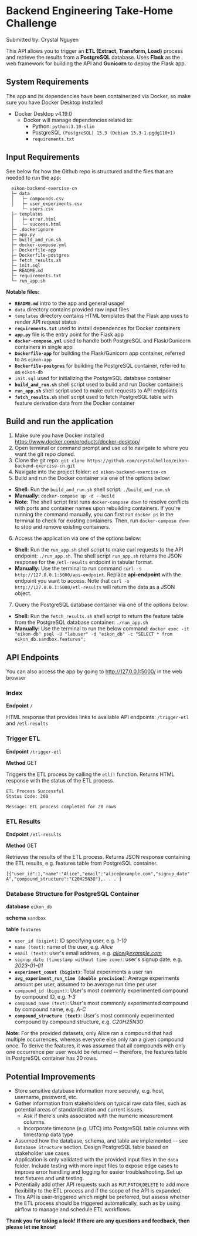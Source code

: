 # Backend Engineering Take-Home Challenge

Submitted by: Crystal Nguyen

This API allows you to trigger an **ETL (Extract, Transform, Load)** process and retrieve the results from a **PostgreSQL** database. Uses **Flask** as the web framework for building the API and **Gunicorn** to deploy the Flask app.

## System Requirements

The app and its dependencies have been containerized via Docker, so make sure you have Docker Desktop installed! 

- Docker Desktop v4.19.0
  - Docker will manage dependencies related to:
    - Python: `python:3.10-slim`
    - PostgreSQL `(PostgreSQL) 15.3 (Debian 15.3-1.pgdg110+1)`
    - `requirements.txt`

## Input Requirements

See below for how the Github repo is structured and the files that are needed to run the app:

```symbol
  eikon-backend-exercise-cn
  ├─ data
  │   ├─ compounds.csv
  │   ├─ user_experiments.csv
      └─ users.csv
  ├─ templates
  │   ├─ error.html
  │   └─ success.html
  ├─ .dockerignore
  ├─ app.py
  ├─ build_and_run.sh
  ├─ docker-compose.yml
  ├─ Dockerfile-app
  ├─ Dockerfile-postgres
  ├─ fetch_results.sh
  ├─ init.sql
  ├─ README.md
  ├─ requirements.txt
  └─ run_app.sh
```

**Notable files:**
- **`README.md`** intro to the app and general usage!
- `data` directory contains provided raw input files
- `templates` directory contains HTML templates that the Flask app uses to render API request status
- **`requirements.txt`** used to install dependences for Docker containers
- **`app.py`** file is the entry point for the Flask app
- **`docker-compose.yml`** used to handle both PostgreSQL and Flask/Gunicorn containers in single app
- **`Dockerfile-app`** for building the Flask/Gunicorn app container, referred to as `eikon-app`
- **`Dockerfile-postgres`** for building the PostgreSQL container, referred to as `eikon-db`
- `init.sql` used for initializing the PostgreSQL database container
- **`build_and_run.sh`** shell script used to build and run Docker containers
- **`run_app.sh`** shell script used to make curl requests to API endpoints
- **`fetch_results.sh`** shell script used to fetch PostgreSQL table with feature derivation data from the Docker container

## Build and run the application

1. Make sure you have Docker installed https://www.docker.com/products/docker-desktop/
3. Open terminal or command prompt and use `cd` to navigate to where you want the git repo cloned.
2. Clone the git repo: `git clone https://github.com/crystalhelloo/eikon-backend-exercise-cn.git`
4. Navigate into the project folder: `cd eikon-backend-exercise-cn`
5. Build and run the Docker container via one of the options below:
 - **Shell:** Run the `build_and_run.sh` shell script: `./build_and_run.sh`
 - **Manually:** `docker-compose up -d --build`
 - **Note:** The shell script first runs `docker-compose down` to resolve conflicts with ports and container names upon rebuilding containers. If you're running the command manually, you can first run `docker ps` in the terminal to check for existing containers. Then, run `docker-compose down` to stop and remove existing containers. 
6. Access the application via one of the options below:
 - **Shell:** Run the `run_app.sh` shell script to make curl requests to the API endpoint: `./run_app.sh`. The shell script `run_app.sh` returns the JSON response for the `/etl-results` endpoint in tabular format.
 - **Manually:** Use the terminal to run command `curl -s http://127.0.0.1:5000/api-endpoint`. Replace **api-endpoint** with the endpoint you want to access. Note that `curl -s http://127.0.0.1:5000/etl-results` will return the data as a JSON object.
7. Query the PostgreSQL database container via one of the options below:
 - **Shell:** Run the `fetch_results.sh` shell script to return the feature table from the PostgreSQL database container: `./run_app.sh`
 - **Manually:** Use the terminal to run the below command:
 ```docker exec -it "eikon-db" psql -U "labuser" -d "eikon_db" -c "SELECT * from eikon_db.sandbox.features";```


## API Endpoints

You can also access the app by going to http://127.0.0.1:5000/ in the web browser

### Index
**Endpoint** `/`

HTML response that provides links to available API endpoints: `/trigger-etl` and `/etl-results`

### Trigger ETL

**Endpoint** `/trigger-etl`

**Method** GET

Triggers the ETL process by calling the `etl()` function. Returns HTML response with the status of the ETL process.

```
ETL Process Successful
Status Code: 200

Message: ETL process completed for 20 rows
```

### ETL Results

**Endpoint** `/etl-results`

**Method** GET

Retrieves the results of the ETL process. Returns JSON response containing the ETL results, e.g. features table from PostgreSQL container.

```
[{"user_id":1,"name":"Alice","email":"alice@example.com","signup_date":1672531200000,"experiment_count":2,"avg_experiment_run_time":12.5,"compound_id":1,"compound_name":"Compound A","compound_structure":"C20H25N3O"},. . . ]
```

### Database Structure for PostgreSQL Container

**database** `eikon_db`

**schema** `sandbox`

**table** `features`

-  `user_id (bigint)`: ID specifying user, e.g. *1-10*
-  `name (text)`: name of the user, e.g. *Alice*
-  `email (text)`: user's email address, e.g. *alice@example.com*
-  `signup_date (timestamp without time zone)`: user's signup date, e.g. *2023-01-01*
-  **`experiment_count (bigint)`**: Total experiments a user ran
-  **`avg_experiment_run_time (double precision)`**: Average experiments amount per user, assumed to be average run time per user
-  `compound_id (bigint)`: User's most commonly experimented compound by compound ID, e.g. *1-3*
-  `compound_name (text)`: User's most commonly experimented compound by compound name, e.g. *A-C*
-  **`compound_structure (text)`**: User's most commonly experimented compound by compound structure, e.g. *C20H25N3O*

**Note:** For the provided datasets, only Alice ran a compound that had multiple occurrences, whereas everyone else only ran a given compound once. To derive the features, it was assumed that all compounds with only one occurrence per user would be returned -- therefore, the features table in PostgreSQL container has 20 rows.

## Potential Improvements

- Store sensitive database information more securely, e.g. host, username, password, etc.
- Gather information from stakeholders on typical raw data files, such as potential areas of standardization and current issues.
  - Ask if there's units associated with the numeric measurement columns.
  - Incorporate timezone (e.g. UTC) into PostgreSQL table columns with timestamp data type
- Assumed how the database, schema, and table are implemented -- see `Database Structure` section. Design PostgreSQL table based on stakeholder use cases.
- Application is only validated with the provided input files in the `data` folder. Include testing with more input files to expose edge cases to improve error handling and logging for easier troubleshooting. Set up text fixtures and unit testing.
- Potentially add other API requests such as `PUT`,`PATCH`,`DELETE` to add more flexibility to the ETL process and if the scope of the API is expanded.
- This API is user-triggered which might be preferred, but assess whether the ETL process should be triggered automatically, such as by using airflow to manage and schedule ETL workflows.

**Thank you for taking a look! If there are any questions and feedback, then please let me know!**
